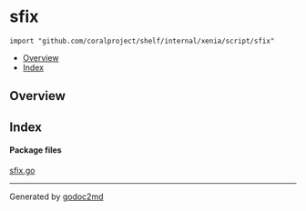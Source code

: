 

# sfix
`import "github.com/coralproject/shelf/internal/xenia/script/sfix"`

* [Overview](#pkg-overview)
* [Index](#pkg-index)

## <a name="pkg-overview">Overview</a>



## <a name="pkg-index">Index</a>


#### <a name="pkg-files">Package files</a>
[sfix.go](/src/github.com/coralproject/shelf/internal/xenia/script/sfix/sfix.go) 










- - -
Generated by [godoc2md](http://godoc.org/github.com/davecheney/godoc2md)
